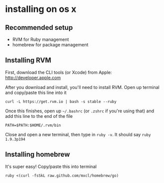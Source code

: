 installing on os x
==================

Recommended setup
-----------------

* RVM for Ruby management
* homebrew for package management

Installing RVM
--------------

First, download the CLI tools (or Xcode) from Apple: http://developer.apple.com

After you download and install, you'll need to install RVM. Open up terminal and copy/paste this line into it

    curl -L https://get.rvm.io | bash -s stable --ruby
    
Once this finishes, open up ``~/.bashrc`` (or ``.zshrc`` if you're using that) and add this line to the end of the file

    PATH=$PATH:$HOME/.rvm/bin
    
Close and open a new terminal, then type in ``ruby -v``. It should say ``ruby 1.9.3p194``

Installing homebrew
-------------------

It's super easy! Copy/paste this into terminal

    ruby <(curl -fsSkL raw.github.com/mxcl/homebrew/go)